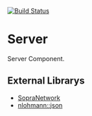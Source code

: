 [![Build Status](https://travis-ci.org/SoPra-Team-10/Server.svg?branch=master)](https://travis-ci.org/SoPra-Team-10/Server)
# Server
Server Component.

## External Librarys
 * [SopraNetwork](https://github.com/SoPra-Team-10/Network)
 * [nlohmann::json](https://github.com/nlohmann/json)

